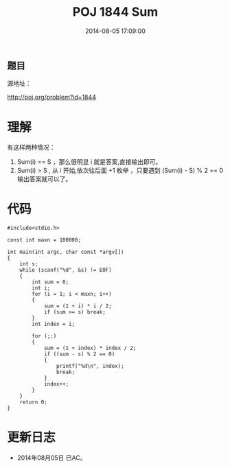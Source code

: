 ﻿---
layout: post
title: POJ 1844 Sum
date: 2014-08-05 17:09:00
categories: Exercise
toc: true
---
## 题目
源地址：

http://poj.org/problem?id=1844

# 理解
有这样两种情况：
1. Sum(i) == S ，那么很明显 i 就是答案,直接输出即可。
2. Sum(i) > S , 从 i 开始,依次往后面 +1 枚举 ，只要遇到 (Sum(i) - S) % 2 == 0 输出答案就可以了。

<!-- more -->

# 代码

```
#include<stdio.h>

const int maxn = 100000;

int main(int argc, char const *argv[])
{
    int s;
    while (scanf("%d", &s) != EOF)
    {
        int sum = 0;
        int i;
        for (i = 1; i < maxn; i++)
        {
            sum = (1 + i) * i / 2;
            if (sum >= s) break;
        }
        int index = i;

        for (;;)
        {
            sum = (1 + index) * index / 2;
            if ((sum - s) % 2 == 0)
            {
                printf("%d\n", index);
                break;
            }
            index++;
        }
    }
    return 0;
}

```

# 更新日志
- 2014年08月05日 已AC。